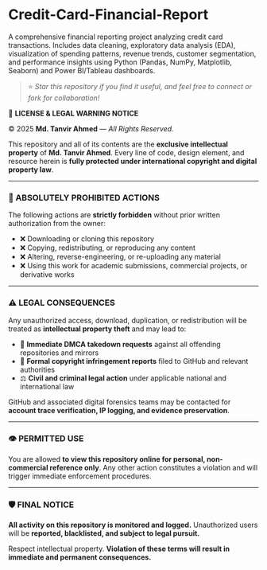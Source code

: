 # Credit-Card-Financial-Report
A comprehensive financial reporting project analyzing credit card transactions. Includes data cleaning, exploratory data analysis (EDA), visualization of spending patterns, revenue trends, customer segmentation, and performance insights using Python (Pandas, NumPy, Matplotlib, Seaborn) and Power BI/Tableau dashboards.
> ⭐ *Star this repository if you find it useful, and feel free to connect or fork for collaboration!*


📄 **LICENSE & LEGAL WARNING NOTICE**

© 2025 **Md. Tanvir Ahmed** — *All Rights Reserved.*

This repository and all of its contents are the **exclusive intellectual property** of **Md. Tanvir Ahmed**.
Every line of code, design element, and resource herein is **fully protected under international copyright and digital property law**.

---

### 🚫 ABSOLUTELY PROHIBITED ACTIONS

The following actions are **strictly forbidden** without prior written authorization from the owner:

* ❌ Downloading or cloning this repository
* ❌ Copying, redistributing, or reproducing any content
* ❌ Altering, reverse-engineering, or re-uploading any material
* ❌ Using this work for academic submissions, commercial projects, or derivative works

---

### ⚠️ LEGAL CONSEQUENCES

Any unauthorized access, download, duplication, or redistribution will be treated as **intellectual property theft** and may lead to:

* 📛 **Immediate DMCA takedown requests** against all offending repositories and mirrors
* 🧾 **Formal copyright infringement reports** filed to GitHub and relevant authorities
* ⚖️ **Civil and criminal legal action** under applicable national and international law

GitHub and associated digital forensics teams may be contacted for **account trace verification, IP logging, and evidence preservation**.

---

### 👁️ PERMITTED USE

You are allowed **to view this repository online for personal, non-commercial reference only**.
Any other action constitutes a violation and will trigger immediate enforcement procedures.

---

### 🛡️ FINAL NOTICE

**All activity on this repository is monitored and logged.**
Unauthorized users will be **reported, blacklisted, and subject to legal pursuit.**

Respect intellectual property.
**Violation of these terms will result in immediate and permanent consequences.**
